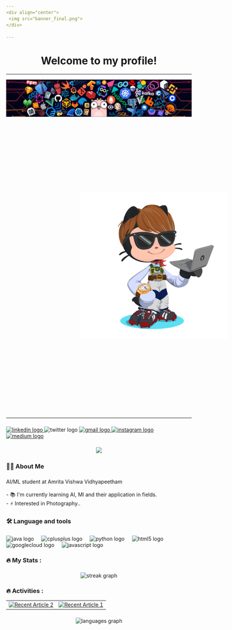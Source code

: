 ```yaml
---
<div align="center">
 <img src="banner_final.png">
</div>

---
```


<div align="center"> 
  <h1>Welcome to my profile!</h1> 
</div> 

---

<div align="center">
 <img src="header_1.png">
</div>

<div style="display: flex; gap: 200px;">
  
  <img src="octocat-1753360493933.png" width="400px" style="padding: 200px;" >
</div>




--- 




###

<div align="left">
  <a href="https://www.linkedin.com/in/roshantwinn09/" target="_blank">
    <img src="https://raw.githubusercontent.com/maurodesouza/profile-readme-generator/master/src/assets/icons/social/linkedin/default.svg" width="37" height="25" alt="linkedin logo"  />
  </a>
  <img src="https://raw.githubusercontent.com/maurodesouza/profile-readme-generator/master/src/assets/icons/social/twitter/default.svg" width="37" height="25" alt="twitter logo"  />
  <a href="thiruroshan27@gmail.com" target="_blank">
    <img src="https://raw.githubusercontent.com/maurodesouza/profile-readme-generator/master/src/assets/icons/social/gmail/default.svg" width="37" height="25" alt="gmail logo"  />
  </a>
  <a href="https://www.instagram.com/rtwinn_09?igsh=MTYzY3FjOTgyODV1aA==" target="_blank">
    <img src="https://raw.githubusercontent.com/maurodesouza/profile-readme-generator/master/src/assets/icons/social/instagram/default.svg" width="37" height="25" alt="instagram logo"  />
  </a>
  <a href="https://medium.com/@twinnroshan" target="_blank">
    <img src="https://raw.githubusercontent.com/maurodesouza/profile-readme-generator/master/src/assets/icons/social/medium/default.svg" width="37" height="25" alt="medium logo"  />
  </a>
</div>

###

<div align="center">
  <img src="https://visitor-badge.laobi.icu/badge?page_id=Twinn-github09.Twinn-github09&left_color=darkorange"  />
</div>

###

<h3 align="left">👩‍💻  About Me</h3>

###

<p align="left">AI/ML student at Amrita Vishwa Vidhyapeetham<br><br>- 📚 I'm currently learning AI, Ml and their application in fields.<br>- ⚡ Interested in Photography..</p>

###

<h3 align="left">🛠 Language and tools</h3>

###

<div align="left">
  <img src="https://cdn.jsdelivr.net/gh/devicons/devicon/icons/java/java-original.svg" height="40" alt="java logo"  />
  <img width="12" />
  <img src="https://cdn.jsdelivr.net/gh/devicons/devicon/icons/cplusplus/cplusplus-original.svg" height="40" alt="cplusplus logo"  />
  <img width="12" />
  <img src="https://cdn.jsdelivr.net/gh/devicons/devicon/icons/python/python-original.svg" height="40" alt="python logo"  />
  <img width="12" />
  <img src="https://cdn.jsdelivr.net/gh/devicons/devicon/icons/html5/html5-original.svg" height="40" alt="html5 logo"  />
  <img width="12" />
  <img src="https://cdn.jsdelivr.net/gh/devicons/devicon/icons/googlecloud/googlecloud-original.svg" height="40" alt="googlecloud logo"  />
  <img width="12" />
  <img src="https://cdn.jsdelivr.net/gh/devicons/devicon/icons/javascript/javascript-original.svg" height="40" alt="javascript logo"  />
</div>

###

<h3 align="left">🔥   My Stats :</h3>

###

<div align="center">
  <img src="https://streak-stats.demolab.com?user=Twinn-github09&locale=en&mode=daily&theme=dark&hide_border=false&border_radius=5&order=3" height="220" alt="streak graph"  />
</div>

###

<h3 align="left">🔥 Activities :</h3>

<table>
  <tr>
    <td>
      <a target="_blank" href="https://github-readme-medium-recent-article.vercel.app/medium/@twinnroshan/2">
        <img src="https://github-readme-medium-recent-article.vercel.app/medium/@twinnroshan/2" alt="Recent Article 2">
      </a>
    </td>
    <td>
      <a target="_blank" href="https://github-readme-medium-recent-article.vercel.app/medium/@twinnroshan/1">
        <img src="https://github-readme-medium-recent-article.vercel.app/medium/@twinnroshan/1" alt="Recent Article 1">
      </a>
    </td>
  </tr>
</table>


###

<p align="left"></p>

###

<div align="center">
  <img src="https://github-readme-stats.vercel.app/api/top-langs?username=Twinn-github09&locale=en&hide_title=false&layout=compact&card_width=320&langs_count=6&theme=chartreuse-dark&hide_border=false&order=2" height="150" alt="languages graph"  />
</div>

###
